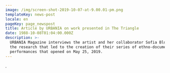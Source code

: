 ```yaml
---
image: /img/screen-shot-2019-10-07-at-9.00.01-pm.png
templateKey: news-post
locale: en
pageKey: page_newspost
title: Article by URBANIA on work presented in The Triangle
date: 1988-10-08T01:04:00.000Z
description: >-
  URBANIA Magazine interviews the artist and her collaborator Sofia Blondin on
  the research that led to the creation of their series of ethno-documentary
  performances that opened on May 25, 2019.
---
```

.
